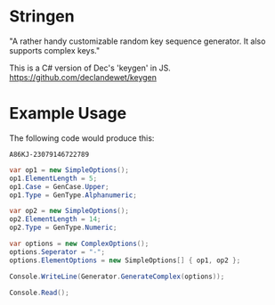 Stringen
========

"A rather handy customizable random key sequence generator. It also supports complex keys."

This is a C# version of Dec's 'keygen' in JS. https://github.com/declandewet/keygen

Example Usage
=============

The following code would produce this:
```
A86KJ-23079146722789
```
```cs
var op1 = new SimpleOptions();
op1.ElementLength = 5;
op1.Case = GenCase.Upper;
op1.Type = GenType.Alphanumeric;

var op2 = new SimpleOptions();
op2.ElementLength = 14;
op2.Type = GenType.Numeric;

var options = new ComplexOptions();
options.Seperator = "-";
options.ElementOptions = new SimpleOptions[] { op1, op2 };

Console.WriteLine(Generator.GenerateComplex(options));

Console.Read();
```
